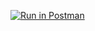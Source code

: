 [![Run in Postman](https://run.pstmn.io/button.svg)](https://app.getpostman.com/run-collection/27492037-0f3ceb52-41e1-439b-8a62-203ae73e84ad?action=collection%2Ffork&collection-url=entityId%3D27492037-0f3ceb52-41e1-439b-8a62-203ae73e84ad%26entityType%3Dcollection%26workspaceId%3Da033e906-6b6f-4783-b76d-ad8a679ebc77)